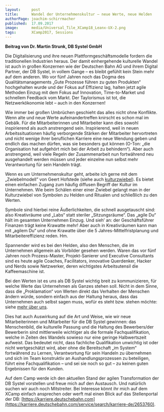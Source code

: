 ```yaml
---
layout:     post
title:      Wandel der Unternehmenskultur – neue Werte, neue Helden
authorPage: joachim-schirrmacher
published:  17.09.2017
image:      media/Universal_Tile_XCamp18_Leanx-UX-2.png
tags:       XCamp2017, Sessions
---
```


**Beitrag von Dr. Martin Strunk, DB Systel GmbH**

Die Digitalisierung und ihre neuen Plattformgeschäftsmodelle fordern die traditionellen Industrien heraus. Der damit 
einhergehende kulturelle Wandel ist auch in großen Konzernen wie der Deutschen Bahn AG und ihrem Digital Partner, der 
DB Systel, in vollem Gange – es bleibt gefühlt kein Stein mehr auf dem anderen. Wo vor fünf Jahren noch das Dogma des 
Qualitätsmanagements „Gute Prozesse führen zu guten Produkten“ hochgehalten wurde und der Fokus auf Effizienz lag, 
halten jetzt agile Methoden Einzug mit dem Fokus auf Innovation, Time-to-Market und schnellem Feedback vom Markt. Der 
Taylorismus ist tot, die Netzwerkökonomie lebt – auch in den Konzernen!

Wie immer bei großen Umbrüchen geschieht das alles nicht ohne Konflikte. Wenn alte und neue Werte aufeinandertreffen 
knirscht es schon mal im Gebälk. Für die Mitarbeiterinnen und Mitarbeiter kann dies sowohl inspirierend als auch 
anstrengend sein. Inspirierend, weil in neuen Arbeitssituationen häufig verborgende Stärken der Mitarbeiter hervortreten 
und nicht wenige ihrer beruflichen Karriere eine neue Wendung geben und endlich das machen dürfen, was sie besonders gut 
können (O-Ton: „die Organisation hat aufgehört mich bei der Arbeit zu behindern“). Aber auch anstrengend, weil viele 
Regeln der Zusammenarbeit nun fortwährend neu ausgehandelt werden müssen und jeder einzelne nun selbst mehr Verantwortung 
für sein Handeln trägt.

Wenn es um Unternehmenskultur geht, arbeite ich gerne mit dem „Zwiebelmodell” von Geert Hofstede 
(siehe auch [kulturzwiebel](https://www.hyperkulturell.de/glossar/kulturzwiebel/)). Es bietet einen einfachen Zugang zum häufig 
diffusen Begriff der Kultur im Unternehmen. Wie beim Schälen einer einer Zwiebel gelangt man in der Kulturzwiebel 
von Symbolen zu Helden und Ritualen und schließlich zu den Werten.

Symbole sind hierbei reine Äußerlichkeiten, die schnell ausgetauscht sind: also Kreativräume und „Labs“ statt 
steriler „Sitzungsräume“. Das „agile Du“ hält im gesamten Unternehmen Einzug. Und sieh’ an: der Geschäftsführer Finanzen 
trägt keine Krawatte mehr! Aber auch in Kreativräumen kann man mit „agilem Du“ und ohne Krawatte über die 5 
Jahres-Mittelfristplanung und Mitarbeitereffizienz reden. Hm.

Spannender wird es bei den Helden, also den Menschen, die im Unternehmen allgemein als Vorbilder gesehen werden. 
Waren das vor fünf Jahren noch Prozess-Master, Projekt-Sanierer und Executive Consultants sind es heute agile Coaches, 
Facilitators, innovative Querdenker, Hacker und Nerds sowie Netzwerker, deren wichtigstes Arbeitsutensil die Kaffeemaschine 
ist.

Bei den Werten ist es uns als DB Systel wichtig breit zu kommunizieren, für welche Werte das Unternehmen als Ganzes stehen 
soll. Nicht in dem Sinne, dass die „Proklamation“ von Werten direkt das Verhalten der Menschen ändern würde, sondern 
einfach aus der Haltung heraus, dass das Unternehmen auch selbst sagen muss, wofür es steht bzw. stehen möchte: 
siehe [mehr über uns](https://www.dbsystel.de/dbsystel/ueber-uns/profil-3710900).

Dies hat auch Auswirkung auf die Art und Weise, wie wir neue Mitarbeiterinnen und Mitarbeiter für die DB Systel 
gewinnen: das Menschenbild, die kulturelle Passung und die Haltung des Bewerbers/der Bewerberin sind mittlerweile 
wichtiger als die formale Fachqualifikation, welche in Zeiten des Wandels sowieso nur eine geringe Halbwertszeit 
aufweist. Das bedeutet nicht, dass fachliche Qualifikation unwichtig ist oder nicht wertgeschätzt wird, aber ohne die 
Bereitschaft „im System“ fortwährend zu Lernen, Verantwortung für sein Handeln zu übernehmen und sich im Team konstruktiv 
an Aushandlungsprozessen zu beteiligen, führt eine Fachqualifikation – und sei sie noch so gut – zu keinen guten 
Ergebnissen für den Kunden.

Auf dem Camp werde ich den aktuellen Stand der agilen Transformation der DB Systel vorstellen und freue mich auf 
den Austausch. Und natürlich suchen wir auch noch Mitstreiter. Bei Interesse könnt ihr mich auf dem XCamp einfach 
ansprechen oder werft mal einen Blick auf das Stellenportal 
der DB: [https://karriere.deutschebahn.com](https://karriere.deutschebahn.com/service/search/karriere-de/2653760).
